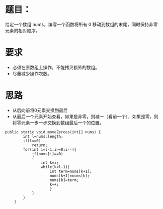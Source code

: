 # 题目：
给定一个数组 nums，编写一个函数将所有 0 移动到数组的末尾，同时保持非零元素的相对顺序。

# 要求
* 必须在原数组上操作，不能拷贝额外的数组。
* 尽量减少操作次数。

# 思路
* 从后向前将0元素交换到最后
* 从最后一个元素开始查看，如果是非零，则减一（看前一个），如果是零，则将零元素一步一步交换到数组最后一个的位置。

```
public static void moveZeroes(int[] nums) {
        int l=nums.length;
        if(l==0)
            return;
        for(int i=l-1;i>=0;i--){
            if(nums[i]==0)
            {
                int k=i;
                while(k<l-1){
                    int term=nums[k+1];
                    nums[k+1]=nums[k];
                    nums[k]=term;
                    k++;
                    }
            }
        }
    }
```